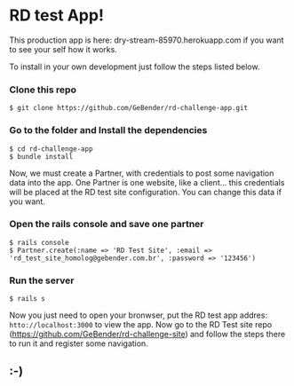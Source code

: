 # RD test App!

This production app is here: dry-stream-85970.herokuapp.com if you want to see your self how it works. 

To install in your own development just follow the steps listed below.

### Clone this repo
    $ git clone https://github.com/GeBender/rd-challenge-app.git

### Go to the folder and Install the dependencies
    $ cd rd-challenge-app
    $ bundle install

Now, we must create a Partner, with credentials to post some navigation data into the app. One Partner is one website, like a client... this credentials will be placed at the RD test site configuration. You can change this data if you want.

### Open the rails console and save one partner
    $ rails console
    $ Partner.create(:name => 'RD Test Site', :email => 'rd_test_site_homolog@gebender.com.br', :password => '123456')

### Run the server
    $ rails s

Now you just need to open your bronwser, put the RD test app addres: `htto://localhost:3000` to view the app. Now go to the RD Test site repo (https://github.com/GeBender/rd-challenge-site) and follow the steps there to run it and register some navigation. 

## :-)

